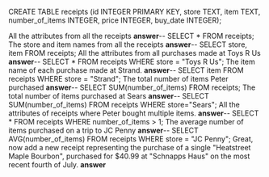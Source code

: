 CREATE TABLE receipts (id INTEGER PRIMARY KEY, store TEXT, item TEXT, number_of_items INTEGER, price INTEGER, buy_date INTEGER);

All the attributes from all the receipts
**answer**-- SELECT * FROM receipts;
The store and item names from all the receipts
**answer**-- SELECT store, item FROM receipts; 
All the attributes from all purchases made at Toys R Us
**answer**-- SELECT * FROM receipts WHERE store = "Toys R Us";
The item name of each purchase made at Strand.
**answer**-- SELECT item FROM receipts WHERE store = "Strand";
The total number of items Peter purchased
**answer**-- SELECT SUM(number_of_items) FROM receipts;
The total number of items purchased at Sears
**answer**-- SELECT SUM(number_of_items) FROM receipts WHERE store="Sears";
All the attributes of receipts where Peter bought multiple items.
**answer**-- SELECT * FROM receipts WHERE number_of_items > 1;
The average number of items purchased on a trip to JC Penny
**answer**-- SELECT AVG(number_of_items) FROM receipts WHERE store = "JC Penny";
Great, now add a new receipt representing the purchase of a single "Heatstreet Maple Bourbon", purchased for $40.99 at "Schnapps Haus" on the most recent fourth of July.
**answer**